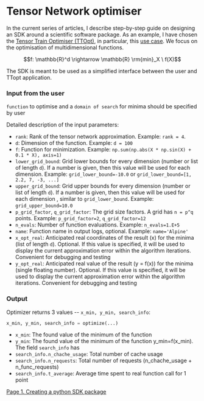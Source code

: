 # Tensor Network optimiser

In the current series of articles, I describe step-by-step guide on designing an SDK around a scientific software package. As an example, I have chosen the [Tensor Train Optimiser (TTOpt)](https://github.com/AndreiChertkov/ttopt), in particular, this [use case](https://github.com/AndreiChertkov/ttopt/blob/master/demo/qtt_100d.py). We focus on the optimisation of multidimensional functions.

```math
f: \mathbb{R}^d \rightarrow \mathbb{R}
\rm{min}_X \ f(X)
```


The SDK is meant to be used as a simplified interface between the user and TTopt application.

### Input from the user
`function` to optimise and a `domain of search` for minima should be specified by user

Detailed description of the input parameters:
- `rank`: Rank of the tensor network approximation. Example: `rank = 4`.
- `d`: Dimension of the function. Example: `d = 100`
- `f`: Function for minimization. Example: `np.sum(np.abs(X * np.sin(X) + 0.1 * X), axis=1)`
- `lower_grid_bound`: Grid lower bounds for every dimension (number or list of length `d`). If a number is given, then this value will be used for each dimension. Example: `grid_lower_bound=-10.0` or `grid_lower_bound=[1, 2.2, 7, -3, ...]`
- `upper_grid_bound`: Grid upper bounds for every dimension (number or list of length `d`). If a number is given, then this value will be used for each dimension , similar to `grid_lower_bound`. Example: `grid_upper_bound=10.0`
- `p_grid_factor`, `q_grid_factor`: The grid size factors. A grid has `n = p^q` points. Example: `p_grid_factor=2`, `q_grid_factor=12`
- `n_evals`: Number of function evaluations. Example: `n_evals=1.E+5`
- `name`: Function name in output logs, optional. Example: `name='Alpine'`
- `x_opt_real`: Anticipated real coordinates of the result (x) for the minima (list of length `d`). Optional. If this value is specified, it will be used to display the current approximation error within the algorithm iterations. Convenient for debugging and testing
- `y_opt_real`: Anticipated real value of the result (y = f(x)) for the minima (single floating number). Optional. If this value is specified, it will be used to display the current approximation error within the algorithm iterations. Convenient for debugging and testing

### Output
Optimizer returns 3 values -- `x_min, y_min, search_info`:
```python
x_min, y_min, search_info = optimize(...)
```
- `x_min`: The found value of the minimum of the function
- `y_min`: The found value of the minimum of the function y_min=f(x_min).
The field `search_info` has
- `search_info.n_chache_usage`: Total number of cache usage
- `search_info.n_requests`: Total number of requests (n_chache_usage + n_func_requests)
- `search_info.t_average`: Average time spent to real function call for 1 point


[Page 1. Creating a python SDK package](./ttopt1.md)